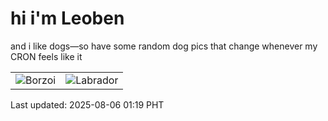 # hi i'm Leoben

and i like dogs—so have some random dog pics that change whenever my CRON feels like it

|  |  |
|--------|----------|
| ![Borzoi](https://random-dog-vercel.vercel.app/api/random-borzoi?v=1754414375) | ![Labrador](https://random-dog-vercel.vercel.app/api/random-labrador?v=1754414375) |

Last updated: 2025-08-06 01:19 PHT

